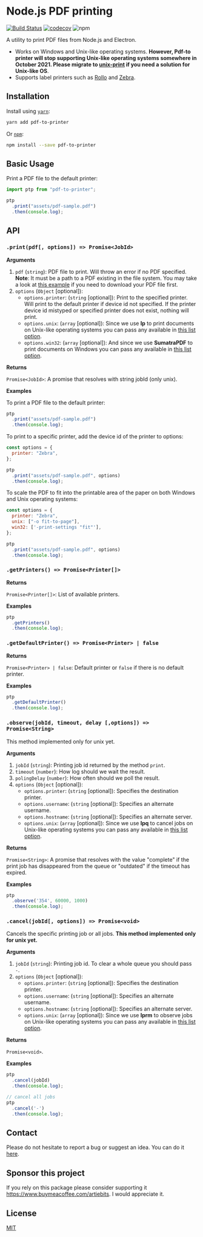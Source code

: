 # Node.js PDF printing

[![Build Status](https://api.cirrus-ci.com/github/artiebits/pdf-to-printer.svg)](https://cirrus-ci.com/github/artiebits/pdf-to-printer)
[![codecov](https://codecov.io/gh/artiebits/pdf-to-printer/branch/master/graph/badge.svg)](https://codecov.io/gh/artiebits/pdf-to-printer)
![npm](https://img.shields.io/npm/dw/pdf-to-printer)

A utility to print PDF files from Node.js and Electron.

- Works on Windows and Unix-like operating systems. **However, Pdf-to printer will stop supporting Unix-like operating systems somewhere in October 2021. Please migrate to [unix-print](https://github.com/artiebits/unix-print) if you need a solution for Unix-like OS**.
- Supports label printers such as [Rollo](https://www.rolloprinter.com/) and [Zebra](https://www.zebra.com/us/en/products/printers.html).

## Installation

Install using [`yarn`](https://yarnpkg.com/):

```bash
yarn add pdf-to-printer
```

Or [`npm`](https://www.npmjs.com/):

```bash
npm install --save pdf-to-printer
```

## Basic Usage

Print a PDF file to the default printer:

```javascript
import ptp from "pdf-to-printer";

ptp
  .print("assets/pdf-sample.pdf")
  .then(console.log);
```

## API

### `.print(pdf[, options]) => Promise<JobId>`

**Arguments**

1. `pdf` (`string`): PDF file to print. Will throw an error if no PDF specified. **Note**: It must be a path to a PDF existing in the file system.
   You may take a look at [this example](/examples/express-server) if you need to download your PDF file first.
2. `options` (`Object` [optional]):
   - `options.printer`: (`string` [optional]): Print to the specified printer. Will print to the default printer if device id not specified. If the printer device id mistyped or specified printer does not exist, nothing will print.
   - `options.unix`: (`array` [optional]): Since we use **lp** to print documents on Unix-like operating systems you can pass any available in [this list option](https://www.computerhope.com/unix/ulp.htm).
   - `options.win32`: (`array` [optional]): And since we use **SumatraPDF** to print documents on Windows you can pass any available in [this list option](https://www.sumatrapdfreader.org/docs/Command-line-arguments.html).

**Returns**

`Promise<JobId>`: A promise that resolves with string jobId (only unix).

**Examples**

To print a PDF file to the default printer:

```javascript
ptp
  .print("assets/pdf-sample.pdf")
  .then(console.log);
```

To print to a specific printer, add the device id of the printer to options:

```javascript
const options = {
  printer: "Zebra",
};

ptp
  .print("assets/pdf-sample.pdf", options)
  .then(console.log);
```

To scale the PDF to fit into the printable area of the paper on both Windows and Unix operating systems:

```javascript
const options = {
  printer: "Zebra",
  unix: ["-o fit-to-page"],
  win32: ['-print-settings "fit"'],
};

ptp
  .print("assets/pdf-sample.pdf", options)
  .then(console.log);
```

### `.getPrinters() => Promise<Printer[]>`

**Returns**

`Promise<Printer[]>`: List of available printers.

**Examples**

```javascript
ptp
  .getPrinters()
  .then(console.log);
```

### `.getDefaultPrinter() => Promise<Printer> | false`

**Returns**

`Promise<Printer> | false`: Default printer or `false` if there is no default printer.

**Examples**

```javascript
ptp
  .getDefaultPrinter()
  .then(console.log);
```

### `.observe(jobId, timeout, delay [,options]) => Promise<String>`

This method implemented only for unix yet.

**Arguments**

1. `jobId` (`string`): Printing job id returned by the method `print`.
2. `timeout` (`number`): How log should we wait the result.
3. `polingDelay` (`number`): How often should we poll the result.
4. `options` (`Object` [optional]):
   - `options.printer`: (`string` [optional]): Specifies the destination printer.
   - `options.username`: (`string` [optional]): Specifies an alternate username.
   - `options.hostname`: (`string` [optional]): Specifies an alternate server.
   - `options.unix`: (`array` [optional]): Since we use **lpq** to cancel jobs on Unix-like operating systems you can pass any available in [this list option](https://www.computerhope.com/unix/ulpq.htm).

**Returns**

`Promise<String>`: A promise that resolves with the value "complete" if the print job has disappeared from the queue 
or "outdated" if the timeout has expired.

**Examples**

```javascript
ptp
  .observe('354', 60000, 1000)
  .then(console.log);
```
### `.cancel(jobId[, options]) => Promise<void>`

Cancels the specific printing job or all jobs.
**This method implemented only for unix yet.**

**Arguments**

1. `jobId` (`string`): Printing job id. To clear a whole queue you should pass `-`.
2. `options` (`Object` [optional]):
   - `options.printer`: (`string` [optional]): Specifies the destination printer.
   - `options.username`: (`string` [optional]): Specifies an alternate username.
   - `options.hostname`: (`string` [optional]): Specifies an alternate server.
   - `options.unix`: (`array` [optional]): Since we use **lprm** to observe jobs on Unix-like operating systems you can pass any available in [this list option](https://www.computerhope.com/unix/ulprm.htm).
   
**Returns**

`Promise<void>`.

**Examples**

```javascript
ptp
  .cancel(jobId)
  .then(console.log);

// cancel all jobs
ptp
  .cancel('-')
  .then(console.log);
```

## Contact

Please do not hesitate to report a bug or suggest an idea. You can do it [here](https://github.com/artiebits/pdf-to-printer/issues/new/choose).

## Sponsor this project

If you rely on this package please consider supporting it https://www.buymeacoffee.com/artiebits. I would appreciate it.

## License

[MIT](LICENSE)

